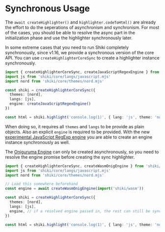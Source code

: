# Synchronous Usage

The `await createHighlighter()` and `highlighter.codeToHtml()` are already the effort to do the seperations of asynchronism and synchronism. For most of the cases, you should be able to resolve the async part in the initialization phase and use the highlighter synchronously later.

In some extreme cases that you need to run Shiki completely synchronously, since v1.16, we provide a synchronous version of the core API. You can use `createHighlighterCoreSync` to create a highlighter instance synchronously.

```ts
import { createHighlighterCoreSync, createJavaScriptRegexEngine } from 'shiki/core'
import js from 'shiki/core/langs/javascript.mjs'
import nord from 'shiki/core/themes/nord.mjs'

const shiki = createHighlighterCoreSync({
  themes: [nord],
  langs: [js],
  engine: createJavaScriptRegexEngine()
})

const html = shiki.highlight('console.log(1)', { lang: 'js', theme: 'nord' })
```

When doing so, it requires all `themes` and `langs` to be provide as plain objects. Also an explicit `engine` is required to be provided. With the new [experimental JavaScript RegExp engine](/guide/regex-engines#javascript-regexp-engine-experimental) you are able to create an engine instance synchronously as well.

The [Oniguruma Engine](/guide/regex-engines#oniguruma-engine) can only be created asynchronously, so you need to resolve the engine promise before creating the sync highlighter.

```ts
import { createHighlighterCoreSync, createWasmOnigEngine } from 'shiki/core'
import js from 'shiki/core/langs/javascript.mjs'
import nord from 'shiki/core/themes/nord.mjs'

// Load this somewhere beforehand
const engine = await createWasmOnigEngine(import('shiki/wasm'))

const shiki = createHighlighterCoreSync({
  themes: [nord],
  langs: [js],
  engine, // if a resolved engine passed in, the rest can still be synced.
})

const html = shiki.highlight('console.log(1)', { lang: 'js', theme: 'nord' })
```
